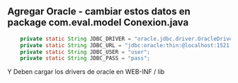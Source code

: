 
## Agregar Oracle - cambiar estos datos en package com.eval.model Conexion.java

```java
	private static String JDBC_DRIVER = "oracle.jdbc.driver.OracleDriver";
	private static String JDBC_URL = "jdbc:oracle:thin:@localhost:1521:nombreBaseDeDatos";
	private static String JDBC_USER = "user";
	private static String JDBC_PASS = "pass";
```

Y Deben cargar los drivers de oracle en WEB-INF / lib

